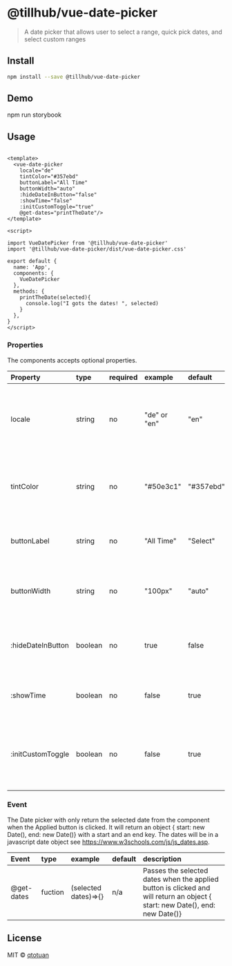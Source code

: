 # @tillhub/vue-date-picker
> A date picker that allows user to select a range, quick pick dates, and select custom ranges

## Install

```bash
npm install --save @tillhub/vue-date-picker
```

## Demo

npm run storybook

## Usage

```

<template>
  <vue-date-picker
    locale="de"
    tintColor="#357ebd"
    buttonLabel="All Time"
    buttonWidth="auto"
    :hideDateInButton="false"
    :showTime="false"
    :initCustomToggle="true"
    @get-dates="printTheDate"/>
</template>

<script>

import VueDatePicker from '@tillhub/vue-date-picker'
import '@tillhub/vue-date-picker/dist/vue-date-picker.css'

export default {
  name: 'App',
  components: {
    VueDatePicker
  },
  methods: {
    printTheDate(selected){
      console.log("I gots the dates! ", selected)
    }
  },
}
</script>

```

### Properties

The components accepts optional properties.

| Property          | type    | required | example      | default   | description                                                                |
|:------------------|:--------|:---------|:-------------|:----------|:---------------------------------------------------------------------------|
| locale            | string  | no       | "de" or "en" | "en"      | Currently only German and English is supported. Only 'de' and 'en '        |
| tintColor         | string  | no       | "#50e3c1"    | "#357ebd" | This allows customized color of the highlighted date range on the calender |
| buttonLabel       | string  | no       | "All Time"   | "Select"  | Customized Button Lable to override default                                |
| buttonWidth       | string  | no       | "100px"      | "auto"    | Overrides the button width, but default it adjust to content               |
| :hideDateInButton | boolean | no       | true         | false     | Overrides the applied date being showed in place of Button label           |
| :showTime         | boolean | no       | false        | true      | Overrides the time being shown next to the date                            |
| :initCustomToggle | boolean | no       | false        | true      | Activates or de-activate Custom toggle at the bottom on inital open        |

### Event
The Date picker with only return the selected date from the component when the Applied button is clicked. It will return an object { start: new Date(), end: new Date()} with a start and an end key. The dates will be in a javascript date object see https://www.w3schools.com/js/js_dates.asp.

| Event      | type    | example              | default | description                                                                                                                   |
|:-----------|:--------|:---------------------|:--------|:------------------------------------------------------------------------------------------------------------------------------|
| @get-dates | fuction | (selected dates)=>{} | n/a     | Passes the selected dates when the applied button is clicked and will return an object  { start: new Date(), end: new Date()} |

## License

MIT © [qtotuan](https://github.com/qtotuan)
